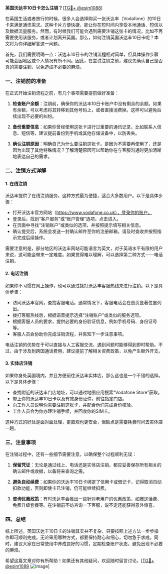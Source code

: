 **英国沃达丰10日卡怎么注销？**[[TG💪+ @esim1088](https://t.me/s/esim1088)]

在英国生活或者旅行的时候，很多人会选择购买一张沃达丰（Vodafone）的10日卡来满足通讯需求。这种卡片方便快捷，能让你在短时间内享受本地通话、短信以及数据流量服务。然而，有时候我们可能会遇到需要注销这张卡的情况，比如不再需要使用该服务，或者计划离开英国。那么，如何注销英国沃达丰10日卡呢？本文将为你详细解答这一问题。

首先，我们需要明确一点：沃达丰10日卡的注销流程相对简单，但具体操作步骤可能会因地区或个人情况有所不同。因此，在尝试注销之前，建议先确认自己是否真的需要注销，以免造成不必要的麻烦。

### 一、注销前的准备

在正式开始注销流程之前，有几个事项需要提前做好准备：

1. **检查账户余额**：注销前，确保你的沃达丰10日卡账户中没有剩余的余额。如果有余额，可以考虑将其转移到其他号码上，或者直接消费掉。这样可以避免后续出现不必要的纠纷。

2. **备份重要信息**：如果你曾经使用这张卡进行过重要的通讯记录，比如联系人信息、短信等，建议提前备份到手机或其他存储设备中，以防丢失。

3. **确认注销原因**：明确自己为什么要注销这张卡。是因为不需要再使用了，还是因为出现了其他特殊情况？了解清楚原因可以帮助你在与客服沟通时更加清晰地表达自己的需求。

### 二、注销方式详解

#### 1. 在线注销

沃达丰提供了在线注销服务，这种方式最为便捷，适合大多数用户。以下是具体步骤：

- 打开沃达丰官方网站（https://www.vodafone.co.uk），登录你的账户。
- 登录后，找到“客户服务”或“账户管理”选项，点击进入。
- 在页面中寻找“注销账户”或类似的选项，并按照提示填写相关信息。
- 确认提交后，系统会发送一封确认邮件至你的注册邮箱，请及时查收并按照指示完成后续操作。

需要注意的是，部分地区的沃达丰网站可能语言为英文，对于英语水平有限的用户来说，这可能会带来一定难度。如果觉得难以理解，可以选择第二种方式——电话注销。

#### 2. 电话注销

如果你不习惯在网上操作，也可以通过拨打沃达丰客服热线来进行注销。以下是具体步骤：

- 访问沃达丰官网，查找客服电话。通常情况下，客服电话会在首页显著位置列出。
- 拨打客服热线后，根据语音提示选择“注销账户”或类似的服务选项。
- 根据客服人员的要求，提供必要的身份验证信息，例如手机号码、身份证号等。
- 客服人员会协助你完成注销流程，并告知下一步注意事项。

电话注销的优势在于可以直接与人工客服交流，遇到问题时能够得到即时帮助。不过，由于涉及到跨国通话费用，建议提前了解相关资费政策，以免产生额外开支。

#### 3. 实体店注销

如果你身处英国境内，并且方便前往沃达丰实体店，那么这也是一个不错的选择。以下是具体步骤：

- 查找附近的沃达丰门店地址，可以通过地图应用搜索“Vodafone Store”获取。
- 带上你的沃达丰10日卡以及有效身份证件，前往指定门店。
- 向工作人员说明你需要注销这张卡，并配合他们完成身份核验。
- 工作人员会为你办理注销手续，并回收你的SIM卡。

这种方式的好处是面对面处理，更直观也更安全，但缺点是需要耗费时间去实体店一趟。

### 三、注意事项

在注销过程中，还有一些细节需要注意，以确保整个过程顺利无误：

1. **保留凭证**：无论是通过线上、电话还是实体店注销，都应妥善保存所有相关的确认邮件或收据，以备将来查询之需。

2. **避免自动续费**：如果你的沃达丰10日卡绑定了信用卡或借记卡，记得取消自动扣款功能，否则即使卡已注销，仍可能继续扣费。

3. **咨询优惠政策**：有时沃达丰会推出一些针对老用户的优惠政策，如赠送话费、免费升级套餐等。在注销前不妨咨询一下客服，说不定还能获得意外惊喜。

### 四、总结

综上所述，英国沃达丰10日卡的注销其实并不复杂，只要按照上述方法一步步操作即可顺利完成。无论采用哪种方式，都要保持耐心和细心，切勿急于求成。同时，建议大家在日常使用中养成良好的习惯，定期检查账户状态，避免出现不必要的麻烦。

希望这篇文章对你有所帮助！如果还有其他疑问，欢迎随时留言讨论。[[TG💪+ @esim1088](https://t.me/s/esim1088) ![Image](https://i.postimg.cc/4NQfJmqS/Snipaste-2025-05-13-00-14-12.png)]